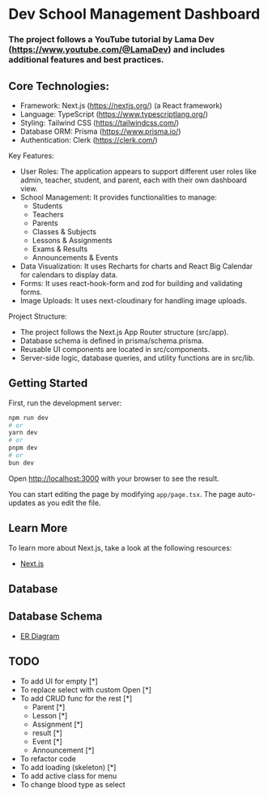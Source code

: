 # Dev School Management Dashboard

### The project follows a YouTube tutorial by Lama Dev (https://www.youtube.com/@LamaDev) and includes additional features and best practices.

## Core Technologies:

- Framework: Next.js (https://nextjs.org/) (a React framework)
- Language: TypeScript (https://www.typescriptlang.org/)
- Styling: Tailwind CSS (https://tailwindcss.com/)
- Database ORM: Prisma (https://www.prisma.io/)
- Authentication: Clerk (https://clerk.com/)

Key Features:

- User Roles: The application appears to support different user roles like admin, teacher, student, and parent, each with their own dashboard view.
- School Management: It provides functionalities to manage:
    - Students
    - Teachers
    - Parents
    - Classes & Subjects
    - Lessons & Assignments
    - Exams & Results
    - Announcements & Events
- Data Visualization: It uses Recharts for charts and React Big Calendar for calendars to display data.
- Forms: It uses react-hook-form and zod for building and validating forms.
- Image Uploads: It uses next-cloudinary for handling image uploads.

Project Structure:

- The project follows the Next.js App Router structure (src/app).
- Database schema is defined in prisma/schema.prisma.
- Reusable UI components are located in src/components.
- Server-side logic, database queries, and utility functions are in src/lib.

## Getting Started

First, run the development server:

```bash
npm run dev
# or
yarn dev
# or
pnpm dev
# or
bun dev
```

Open [http://localhost:3000](http://localhost:3000) with your browser to see the result.

You can start editing the page by modifying `app/page.tsx`. The page auto-updates as you edit the file.

## Learn More

To learn more about Next.js, take a look at the following resources:

- [Next.js](https://nextjs.org/learn)

## Database

## Database Schema

- [ER Diagram](prisma/database.png)

## TODO

- To add UI for empty [*]
- To replace select with custom Open [*]
- To add CRUD func for the rest [*]
    - Parent [*]
    - Lesson [*]
    - Assignment [*]
    - result [*]
    - Event [*]
    - Announcement [*]
- To refactor code
- To add loading (skeleton) [*]
- To add active class for menu
- To change blood type as select
